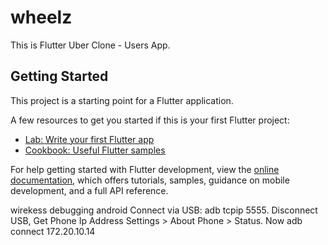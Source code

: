 # wheelz

This is Flutter Uber Clone - Users App.

## Getting Started

This project is a starting point for a Flutter application.

A few resources to get you started if this is your first Flutter project:

- [Lab: Write your first Flutter app](https://docs.flutter.dev/get-started/codelab)
- [Cookbook: Useful Flutter samples](https://docs.flutter.dev/cookbook)

For help getting started with Flutter development, view the
[online documentation](https://docs.flutter.dev/), which offers tutorials,
samples, guidance on mobile development, and a full API reference.


wirekess debugging android
Connect via USB: adb tcpip 5555.
Disconnect USB, Get Phone Ip Address Settings > About Phone > Status.
Now adb connect 172.20.10.14